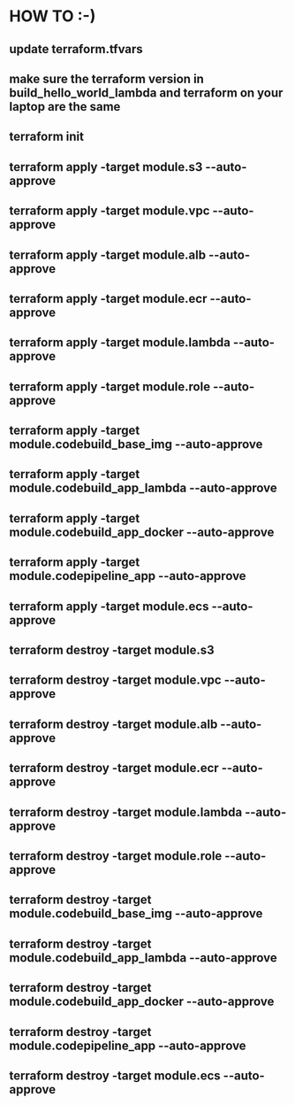 # HOW TO :-) 
## update terraform.tfvars
## make sure the terraform version in build_hello_world_lambda and terraform on your laptop are the same
## terraform init
## terraform apply -target module.s3 --auto-approve
## terraform apply -target module.vpc --auto-approve
## terraform apply -target module.alb --auto-approve
## terraform apply -target module.ecr --auto-approve
## terraform apply -target module.lambda --auto-approve
## terraform apply -target module.role --auto-approve
## terraform apply -target module.codebuild_base_img --auto-approve
## terraform apply -target module.codebuild_app_lambda --auto-approve
## terraform apply -target module.codebuild_app_docker --auto-approve
## terraform apply -target module.codepipeline_app --auto-approve
## terraform apply -target module.ecs --auto-approve

## terraform destroy -target module.s3 
## terraform destroy -target module.vpc --auto-approve
## terraform destroy -target module.alb --auto-approve
## terraform destroy -target module.ecr --auto-approve
## terraform destroy -target module.lambda --auto-approve
## terraform destroy -target module.role --auto-approve
## terraform destroy  -target module.codebuild_base_img --auto-approve
## terraform destroy -target module.codebuild_app_lambda --auto-approve
## terraform destroy -target module.codebuild_app_docker --auto-approve
## terraform destroy -target module.codepipeline_app --auto-approve
## terraform destroy -target module.ecs --auto-approve